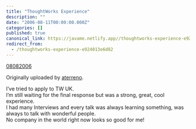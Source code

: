 ```yaml
---
title: "ThoughtWorks Experience"
description: ""
date: "2006-08-11T00:00:00.000Z"
categories: []
published: true
canonical_link: https://javame.netlify.app//thoughtworks-experience-e924013e6d82
redirect_from:
  - /thoughtworks-experience-e924013e6d82
---
```


[08082006](http://www.flickr.com/photos/aterreno/212366703/)

Originally uploaded by [aterreno](http://www.flickr.com/people/aterreno/).

I’ve tried to apply to TW UK.  
I’m still waiting for the final response but was a strong, great, cool experience.  
I had many Interviews and every talk was always learning something, was always to talk with wonderful people.  
No company in the world right now looks so good for me!
